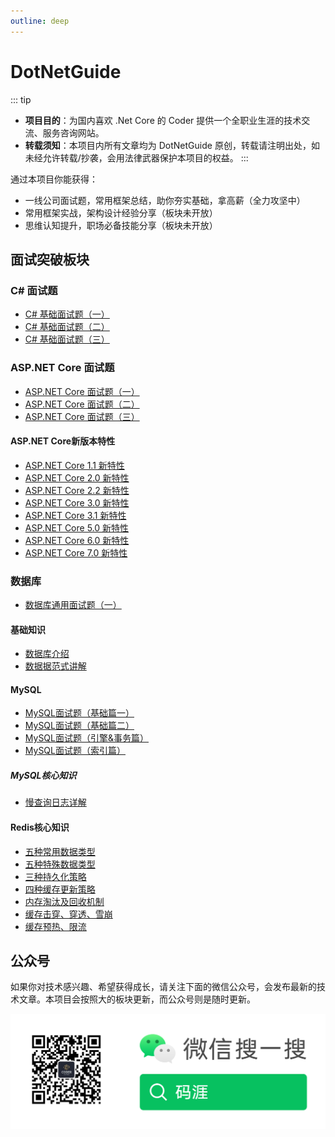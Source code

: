 ```yaml
---
outline: deep
---
```

# DotNetGuide
::: tip
 - **项目目的**：为国内喜欢 .Net Core 的 Coder 提供一个全职业生涯的技术交流、服务咨询网站。
 - **转载须知**：本项目内所有文章均为 DotNetGuide 原创，转载请注明出处，如未经允许转载/抄袭，会用法律武器保护本项目的权益。
:::

通过本项目你能获得：

 - 一线公司面试题，常用框架总结，助你夯实基础，拿高薪（全力攻坚中）
 - 常用框架实战，架构设计经验分享（板块未开放）
 - 思维认知提升，职场必备技能分享（板块未开放）

## 面试突破板块
### C# 面试题
 - [C# 基础面试题（一）](/interview/csharp/questions_1)
 - [C# 基础面试题（二）](/interview/csharp/questions_2)
 - [C# 基础面试题（三）](/interview/csharp/questions_3)
### ASP.NET Core 面试题
 - [ASP.NET Core 面试题（一）](/interview/asp/questions_1)
 - [ASP.NET Core 面试题（二）](/interview/asp/questions_2)
 - [ASP.NET Core 面试题（三）](/interview/asp/questions_3)
#### ASP.NET Core新版本特性
 - [ASP.NET Core 1.1 新特性](/interview/asp/features/version_1_1)
 - [ASP.NET Core 2.0 新特性](/interview/asp/features/version_2_0)
 - [ASP.NET Core 2.2 新特性](/interview/asp/features/version_2_2)
 - [ASP.NET Core 3.0 新特性](/interview/asp/features/version_3_0)
 - [ASP.NET Core 3.1 新特性](/interview/asp/features/version_3_1)
 - [ASP.NET Core 5.0 新特性](/interview/asp/features/version_5_0)
 - [ASP.NET Core 6.0 新特性](/interview/asp/features/version_6_0)
 - [ASP.NET Core 7.0 新特性](/interview/asp/features/version_7_0)

### 数据库

- [数据库通用面试题（一）](/interview/database/questions_1)

#### 基础知识

- [数据库介绍](/interview/database/foundation/index)
- [数据据范式讲解](/interview/database/foundation/database_nf)

#### MySQL

- [MySQL面试题（基础篇一）](/interview/database/mysql/questions_1)
- [MySQL面试题（基础篇二）](/interview/database/mysql/questions_2)
- [MySQL面试题（引擎&事务篇）](/interview/database/mysql/questions_3)
- [MySQL面试题（索引篇）](/interview/database/mysql/questions_4)

##### MySQL核心知识
- [慢查询日志详解](/interview/database/mysql/important/querylog)


#### Redis核心知识
- [五种常用数据类型](/interview/database/redis/important/dataType_5)
- [五种特殊数据类型](/interview/database/redis/important/dataType_10)
- [三种持久化策略](/interview/database/redis/important/persistence)
- [四种缓存更新策略](/interview/database/redis/important/cache_update_strategy)
- [内存淘汰及回收机制](/interview/database/redis/important/memory_available)
- [缓存击穿、穿透、雪崩](/interview/database/redis/important/strike_through_avalanche)
- [缓存预热、限流](/interview/database/redis/important/preheat_limit)


## 公众号
如果你对技术感兴趣、希望获得成长，请关注下面的微信公众号，会发布最新的技术文章。本项目会按照大的板块更新，而公众号则是随时更新。

![An image](../about/images/wechat_public.png)